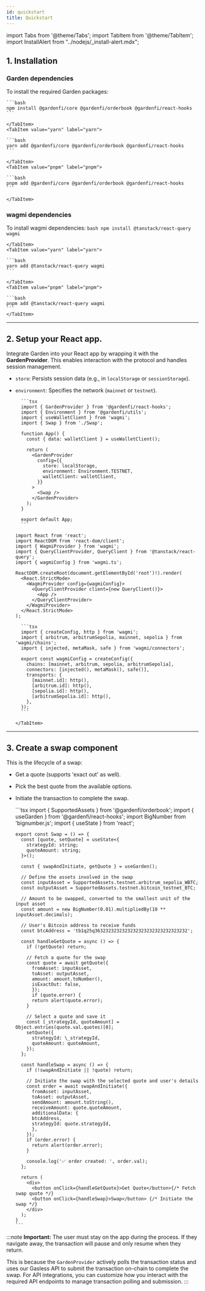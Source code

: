 ```yaml
---
id: quickstart
title: Quickstart
---
```


import Tabs from '@theme/Tabs';
import TabItem from '@theme/TabItem';
import InstallAlert from "../nodejs/\_install-alert.mdx";

## 1. Installation

<InstallAlert/>

### Garden dependencies

To install the required Garden packages:
<Tabs>
<TabItem value="npm" label="npm">

    ```bash
    npm install @gardenfi/core @gardenfi/orderbook @gardenfi/react-hooks
    ```

    </TabItem>
    <TabItem value="yarn" label="yarn">

    ```bash
    yarn add @gardenfi/core @gardenfi/orderbook @gardenfi/react-hooks
    ```

    </TabItem>
    <TabItem value="pnpm" label="pnpm">

    ```bash
    pnpm add @gardenfi/core @gardenfi/orderbook @gardenfi/react-hooks
    ```

    </TabItem>

</Tabs>

### wagmi dependencies

To install wagmi dependencies:
<Tabs>
<TabItem value="npm" label="npm">
    ```bash
      npm install @tanstack/react-query wagmi
    ```

    </TabItem>
    <TabItem value="yarn" label="yarn">

    ```bash
    yarn add @tanstack/react-query wagmi
    ```

    </TabItem>
    <TabItem value="pnpm" label="pnpm">

    ```bash
    pnpm add @tanstack/react-query wagmi
    ```
    </TabItem>

</Tabs>

---

## 2. Setup your React app.

Integrate Garden into your React app by wrapping it with the **GardenProvider**. This enables interaction with the protocol and handles session management.

- `store`: Persists session data (e.g., in `localStorage` or `sessionStorage`).
- `environment`: Specifies the network (`mainnet` or `testnet`).
  <Tabs>
  <TabItem value="app.tsx" label="app.tsx" default>

        ```tsx
        import { GardenProvider } from '@gardenfi/react-hooks';
        import { Environment } from '@gardenfi/utils';
        import { useWalletClient } from 'wagmi';
        import { Swap } from './Swap';

        function App() {
          const { data: walletClient } = useWalletClient();

          return (
            <GardenProvider
              config={{
                store: localStorage,
                environment: Environment.TESTNET,
                walletClient: walletClient,
              }}
            >
              <Swap />
            </GardenProvider>
          );
        }

        export default App;
        ```

    </TabItem>
  <TabItem value="main.tsx" label="main.tsx">

  ```tsx
  import React from 'react';
  import ReactDOM from 'react-dom/client';
  import { WagmiProvider } from 'wagmi';
  import { QueryClientProvider, QueryClient } from '@tanstack/react-query';
  import { wagmiConfig } from 'wagmi.ts';

  ReactDOM.createRoot(document.getElementById('root')!).render(
    <React.StrictMode>
      <WagmiProvider config={wagmiConfig}>
        <QueryClientProvider client={new QueryClient()}>
          <App />
        </QueryClientProvider>
      </WagmiProvider>
    </React.StrictMode>
  );
  ```

    </TabItem>

    <TabItem value="wagmi.ts" label="wagmi.ts">

        ```tsx
        import { createConfig, http } from 'wagmi';
        import { arbitrum, arbitrumSepolia, mainnet, sepolia } from 'wagmi/chains';
        import { injected, metaMask, safe } from 'wagmi/connectors';

        export const wagmiConfig = createConfig({
          chains: [mainnet, arbitrum, sepolia, arbitrumSepolia],
          connectors: [injected(), metaMask(), safe()],
          transports: {
            [mainnet.id]: http(),
            [arbitrum.id]: http(),
            [sepolia.id]: http(),
            [arbitrumSepolia.id]: http(),
          },
        });
        ```

      </TabItem>

  </Tabs>

---

## 3. Create a swap component

This is the lifecycle of a swap:

- Get a quote (supports 'exact out' as well).
- Pick the best quote from the available options.
- Initiate the transaction to complete the swap.

  <Tabs>
    <TabItem value="swap.tsx" label="Swap.tsx" default>
      ```tsx
      import { SupportedAssets } from '@gardenfi/orderbook';
      import { useGarden } from '@gardenfi/react-hooks';
      import BigNumber from 'bignumber.js';
      import { useState } from 'react';

      export const Swap = () => {
        const [quote, setQuote] = useState<{
          strategyId: string;
          quoteAmount: string;
        }>();

        const { swapAndInitiate, getQuote } = useGarden();

        // Define the assets involved in the swap
        const inputAsset = SupportedAssets.testnet.arbitrum_sepolia_WBTC;
        const outputAsset = SupportedAssets.testnet.bitcoin_testnet_BTC;

        // Amount to be swapped, converted to the smallest unit of the input asset
        const amount = new BigNumber(0.01).multipliedBy(10 ** inputAsset.decimals);

        // User's Bitcoin address to receive funds
        const btcAddress = 'tb1q25q3632323232323232323232323232323232';

        const handleGetQuote = async () => {
          if (!getQuote) return;

          // Fetch a quote for the swap
          const quote = await getQuote({
            fromAsset: inputAsset,
            toAsset: outputAsset,
            amount: amount.toNumber(),
            isExactOut: false,
            });
            if (quote.error) {
            return alert(quote.error);
          }

          // Select a quote and save it
          const [_strategyId, quoteAmount] = Object.entries(quote.val.quotes)[0];
          setQuote({
            strategyId: \_strategyId,
            quoteAmount: quoteAmount,
          });
        };

        const handleSwap = async () => {
          if (!swapAndInitiate || !quote) return;

          // Initiate the swap with the selected quote and user's details
          const order = await swapAndInitiate({
            fromAsset: inputAsset,
            toAsset: outputAsset,
            sendAmount: amount.toString(),
            receiveAmount: quote.quoteAmount,
            additionalData: {
            btcAddress,
            strategyId: quote.strategyId,
            },
          });
          if (order.error) {
            return alert(order.error);
          }

          console.log('✅ order created: ', order.val);
        };

        return (
          <div>
            <button onClick={handleGetQuote}>Get Quote</button>{/* Fetch swap quote */}
            <button onClick={handleSwap}>Swap</button> {/* Initiate the swap */}
          </div>
        );
      }
      ```

    </TabItem>

  </Tabs>

:::note
**Important:** The user must stay on the app during the process. If they navigate away, the transaction will pause and only resume when they return.

This is because the `GardenProvider` actively polls the transaction status and uses our Gasless API to submit the transaction on-chain to complete the swap. For API integrations, you can customize how you interact with the required API endpoints to manage transaction polling and submission.
:::
